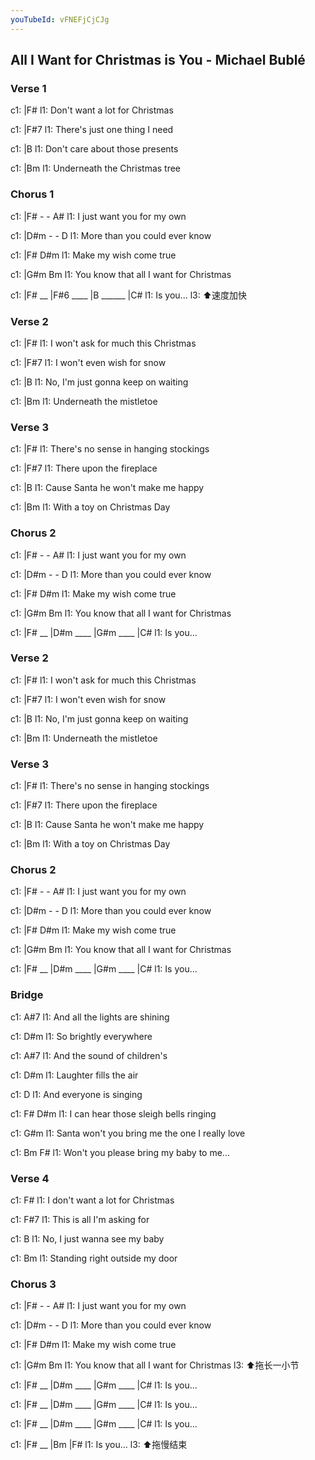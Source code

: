 ```yaml
---
youTubeId: vFNEFjCjCJg
---
```


## All I Want for Christmas is You - Michael Bublé

### Verse 1

c1: |F#
l1:    Don't want a lot for Christmas

c1: |F#7
l1:     There's just one thing I need

c1: |B
l1:    Don't care about those presents

c1: |Bm
l1:   Underneath the Christmas tree
 
 
### Chorus 1

c1: |F#     -        -       A#
l1:  I just want you for my own

c1: |D#m         -         -     D
l1:    More than you could ever know

c1: |F#                  D#m
l1:    Make my wish come true

c1:               |G#m            Bm
l1:  You know that all I want for Christmas

c1:    |F#    __ |F#6 ____ |B ______ |C#
l1:  Is you...
l3:     ⬆️速度加快
 
### Verse 2

c1: |F#
l1:    I won't ask for much this Christmas

c1: |F#7
l1:    I won't even wish for snow

c1:     |B
l1:  No, I'm just gonna keep on waiting

c1: |Bm
l1:    Underneath the mistletoe
 
### Verse 3

c1: |F#
l1:    There's no sense in hanging stockings

c1: |F#7
l1:    There upon the fireplace

c1:     |B
l1:      Cause Santa he won't make me happy

c1: |Bm
l1:    With a toy on Christmas Day
 
 
### Chorus 2

c1: |F#     -        -       A#
l1:  I just want you for my own

c1: |D#m         -         -     D
l1:    More than you could ever know

c1: |F#                  D#m
l1:    Make my wish come true

c1:               |G#m            Bm
l1:  You know that all I want for Christmas

c1:    |F#    __ |D#m ____ |G#m ____ |C#
l1:  Is you...
 
### Verse 2

c1: |F#
l1:    I won't ask for much this Christmas

c1: |F#7
l1:    I won't even wish for snow

c1:     |B
l1:  No, I'm just gonna keep on waiting

c1: |Bm
l1:    Underneath the mistletoe
 
### Verse 3

c1: |F#
l1:    There's no sense in hanging stockings

c1: |F#7
l1:    There upon the fireplace

c1:     |B
l1:      Cause Santa he won't make me happy

c1: |Bm
l1:    With a toy on Christmas Day
 
### Chorus 2

c1: |F#     -        -       A#
l1:  I just want you for my own

c1: |D#m         -         -     D
l1:    More than you could ever know

c1: |F#                  D#m
l1:    Make my wish come true

c1:               |G#m            Bm
l1:  You know that all I want for Christmas

c1:    |F#    __ |D#m ____ |G#m ____ |C#
l1:  Is you...
 
 
### Bridge

c1: A#7
l1:   And all the lights are shining

c1:    D#m
l1: So brightly everywhere

c1: A#7
l1:   And the sound of children's

c1: D#m
l1: Laughter fills the air

c1: D
l1:   And everyone is singing

c1: F#                 D#m
l1:   I can hear those sleigh bells ringing

c1: G#m
l1: Santa won't you bring me the one I really love

c1:           Bm                   F#
l1: Won't you please bring my baby to me...
 

### Verse 4

c1: F#
l1:   I don't want a lot for Christmas

c1: F#7
l1:   This is all I'm asking for

c1:     B
l1: No, I just wanna see my baby

c1: Bm
l1: Standing right outside my door
 
 
### Chorus 3

c1: |F#     -        -       A#
l1:  I just want you for my own

c1: |D#m         -         -     D
l1:    More than you could ever know

c1: |F#                  D#m
l1:    Make my wish come true

c1:               |G#m            Bm
l1:  You know that all I want for Christmas
l3:                               ⬆️拖长一小节

c1:    |F#    __ |D#m ____ |G#m ____ |C#
l1:  Is you...

c1:    |F#    __ |D#m ____ |G#m ____ |C#
l1:  Is you...

c1:    |F#    __ |D#m ____ |G#m ____ |C#
l1:  Is you...

c1:    |F#    __ |Bm        |F#
l1:  Is you...
l3:               ⬆️拖慢结束